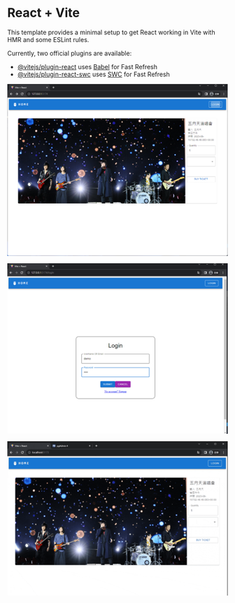 # React + Vite

This template provides a minimal setup to get React working in Vite with HMR and some ESLint rules.

Currently, two official plugins are available:

- [@vitejs/plugin-react](https://github.com/vitejs/vite-plugin-react/blob/main/packages/plugin-react/README.md) uses [Babel](https://babeljs.io/) for Fast Refresh
- [@vitejs/plugin-react-swc](https://github.com/vitejs/vite-plugin-react-swc) uses [SWC](https://swc.rs/) for Fast Refresh



![image](https://github.com/lovequ4/spring_ticket_frontend/blob/main/ScreenShot/ticketfrontend01.png)

![image](https://github.com/lovequ4/spring_ticket_frontend/blob/main/ScreenShot/ticketfrontend02.png)

![image](https://github.com/lovequ4/spring_ticket_frontend/blob/main/ScreenShot/demoGIF.gif)
